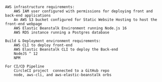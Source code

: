 
	AWS infrastructure requirements:
		AWS IAM user configured with permissions for deploying front and back-end applications
		An AWS S3 bucket configured for Static Website Hosting to host the front-end webpage
		AWS Elastic Beanstalk Environment running Node.js 16
		AWS RDS instance running a Postgres database

	Build & Deployment environment requirements:
		AWS CLI to deploy front-end
		AWS Elastic Beanstalk CLI to deploy the Back-end
		NodeJS ^ 12
		NPM 

	For CI/CD Pipeline
		CircleCI project  connected to a GitHub repo
		node, aws-cli, and aws-elastic-beanstalk orbs